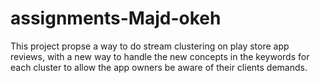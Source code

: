 # assignments-Majd-okeh
This project propse a way to do stream clustering on play store app reviews, with a new way to handle the new concepts in the keywords for each cluster to allow the app owners be aware of their clients demands.
